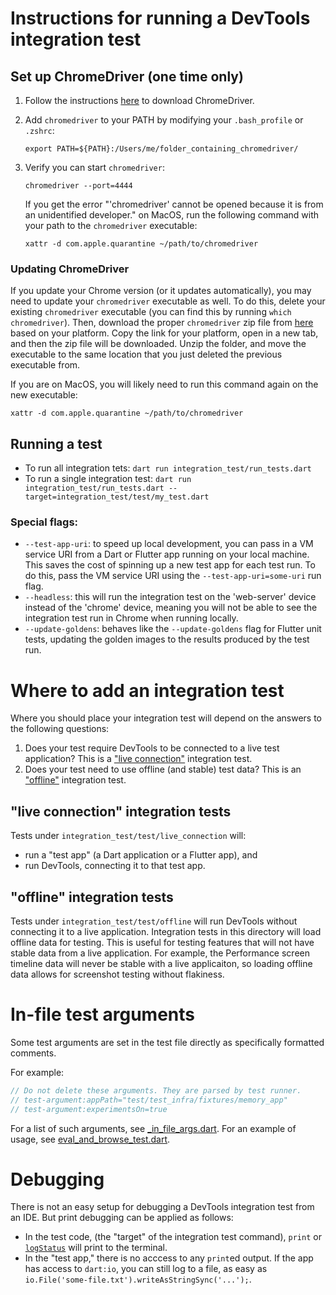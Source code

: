 <!--
Copyright 2025 The Flutter Authors
Use of this source code is governed by a BSD-style license that can be
found in the LICENSE file or at https://developers.google.com/open-source/licenses/bsd.
-->
# Instructions for running a DevTools integration test

## Set up ChromeDriver (one time only)

1. Follow the instructions
   [here](https://flutter.dev/to/integration-test-on-web) to download
   ChromeDriver.

2. Add `chromedriver` to your PATH by modifying your `.bash_profile` or
   `.zshrc`:

   ```
   export PATH=${PATH}:/Users/me/folder_containing_chromedriver/
   ```

3. Verify you can start `chromedriver`:

   ```
   chromedriver --port=4444
   ```

   If you get the error "'chromedriver' cannot be opened because it is from an
   unidentified developer." on MacOS, run the following command with your path
   to the `chromedriver` executable:

   ```
   xattr -d com.apple.quarantine ~/path/to/chromedriver
   ```

### Updating ChromeDriver

If you update your Chrome version (or it updates automatically), you may need to
update your `chromedriver` executable as well. To do this, delete your existing
`chromedriver` executable (you can find this by running `which chromedriver`).
Then, download the proper `chromedriver` zip file from
[here](https://googlechromelabs.github.io/chrome-for-testing/#stable) based on
your platform. Copy the link for your platform, open in a new tab, and then the
zip file will be downloaded. Unzip the folder, and move the executable to the
same location that you just deleted the previous executable from.

If you are on MacOS, you will likely need to run this command again on the new
executable:

```
xattr -d com.apple.quarantine ~/path/to/chromedriver
```

## Running a test

* To run all integration tets: `dart run integration_test/run_tests.dart`
* To run a single integration test:
  `dart run integration_test/run_tests.dart --target=integration_test/test/my_test.dart`

### Special flags:

* `--test-app-uri`: to speed up local development, you can pass in a VM service
  URI from a Dart or Flutter app running on your local machine. This saves the
  cost of spinning up a new test app for each test run. To do this, pass the VM
  service URI using the `--test-app-uri=some-uri` run flag.
* `--headless`: this will run the integration test on the 'web-server' device
  instead of the 'chrome' device, meaning you will not be able to see the
  integration test run in Chrome when running locally.
* `--update-goldens`: behaves like the `--update-goldens` flag for Flutter unit
  tests, updating the golden images to the results produced by the test run.

# Where to add an integration test

Where you should place your integration test will depend on the answers to the
following questions:

1. Does your test require DevTools to be connected to a live test application?
   This is a ["live connection"](#live-connection-integration-tests) integration
   test.
2. Does your test need to use offline (and stable) test data? This is an
   ["offline"](#offline-integration-tests) integration test.

## "live connection" integration tests

Tests under `integration_test/test/live_connection` will:
* run a "test app" (a Dart application or a Flutter app), and
* run DevTools, connecting it to that test app.

## "offline" integration tests

Tests under `integration_test/test/offline` will run DevTools without connecting
it to a live application. Integration tests in this directory will load offline
data for testing. This is useful for testing features that will not have stable
data from a live application. For example, the Performance screen timeline data
will never be stable with a live applicaiton, so loading offline data allows for
screenshot testing without flakiness.

# In-file test arguments

Some test arguments are set in the test file directly as specifically formatted
comments.

For example:
```dart
// Do not delete these arguments. They are parsed by test runner.
// test-argument:appPath="test/test_infra/fixtures/memory_app"
// test-argument:experimentsOn=true
```

For a list of such arguments, see
[_in_file_args.dart](test_infra/run/_in_file_args.dart). For an example of
usage, see
[eval_and_browse_test.dart](test/live_connection/eval_and_browse_test.dart).

# Debugging

There is not an easy setup for debugging a DevTools integration test from an
IDE. But print debugging can be applied as follows:

* In the test code, (the "target" of the integration test command), `print` or
  [`logStatus`][] will print to the terminal.
* In the "test app," there is no acccess to any `print`ed output. If the app
  has access to `dart:io`, you can still log to a file, as easy as
  `io.File('some-file.txt').writeAsStringSync('...');`.


[`logStatus`]: https://github.com/flutter/devtools/blob/master/packages/devtools_test/lib/src/helpers/utils.dart#L243
